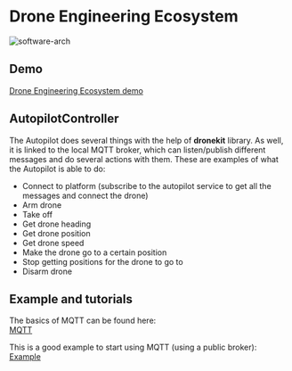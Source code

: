 # Drone Engineering Ecosystem   
![software-arch](https://user-images.githubusercontent.com/32190349/155320787-f8549148-3c93-448b-b79a-388623ca5d3f.png)

## Demo   
[Drone Engineering Ecosystem demo](https://www.youtube.com/playlist?list=PL64O0POFYjHpXyP-T063RdKRJXuhqgaXY)   

## AutopilotController

The Autopilot does several things with the help of **dronekit** library. As well, it is linked to the local MQTT broker,
which can listen/publish different messages and do several actions with them. These are examples of what the Autopilot
is able to do:

- Connect to platform (subscribe to the autopilot service to get all the messages and connect the drone)
- Arm drone
- Take off
- Get drone heading
- Get drone position
- Get drone speed
- Make the drone go to a certain position
- Stop getting positions for the drone to go to
- Disarm drone

## Example and tutorials

The basics of MQTT can be found here:   
[MQTT](https://www.youtube.com/watch?v=EIxdz-2rhLs)

This is a good example to start using MQTT (using a public broker):    
[Example](https://www.youtube.com/watch?v=kuyCd53AOtg)